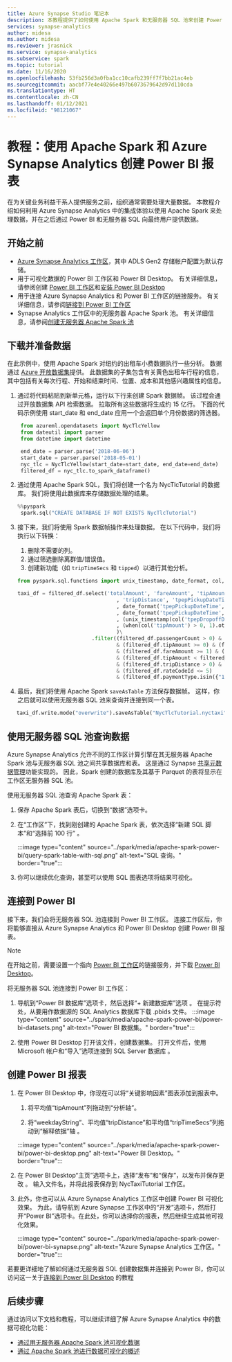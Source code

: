 ```yaml
---
title: Azure Synapse Studio 笔记本
description: 本教程提供了如何使用 Apache Spark 和无服务器 SQL 池来创建 Power BI 仪表板的概述。
services: synapse-analytics
author: midesa
ms.author: midesa
ms.reviewer: jrasnick
ms.service: synapse-analytics
ms.subservice: spark
ms.topic: tutorial
ms.date: 11/16/2020
ms.openlocfilehash: 53fb256d3a0fba1cc10cafb239ff7f7bb21ac4eb
ms.sourcegitcommit: aacbf77e4e40266e497b6073679642d97d110cda
ms.translationtype: HT
ms.contentlocale: zh-CN
ms.lasthandoff: 01/12/2021
ms.locfileid: "98121067"
---
```

# <a name="tutorial-create-a-power-bi-report-using-apache-spark-and-azure-synapse-analytics"></a>教程：使用 Apache Spark 和 Azure Synapse Analytics 创建 Power BI 报表

在为关键业务利益干系人提供服务之前，组织通常需要处理大量数据。 本教程介绍如何利用 Azure Synapse Analytics 中的集成体验以使用 Apache Spark 来处理数据，并在之后通过 Power BI 和无服务器 SQL 向最终用户提供数据。

## <a name="before-you-begin"></a>开始之前
- [Azure Synapse Analytics 工作区](../quickstart-create-workspace.md)，其中 ADLS Gen2 存储帐户配置为默认存储。 
- 用于可视化数据的 Power BI 工作区和 Power BI Desktop。 有关详细信息，请参阅创建 [Power BI 工作区](/power-bi/service-create-the-new-workspaces)和[安装 Power BI Desktop](https://powerbi.microsoft.com/downloads/)
- 用于连接 Azure Synapse Analytics 和 Power BI 工作区的链接服务。 有关详细信息，请参阅[链接到 Power BI 工作区](../quickstart-power-bi.md)
- Synapse Analytics 工作区中的无服务器 Apache Spark 池。 有关详细信息，请参阅[创建无服务器 Apache Spark 池](../quickstart-create-apache-spark-pool-studio.md)
  
## <a name="download-and-prepare-the-data"></a>下载并准备数据
在此示例中，使用 Apache Spark 对纽约的出租车小费数据执行一些分析。 数据通过 [Azure 开放数据集](https://azure.microsoft.com/services/open-datasets/catalog/nyc-taxi-limousine-commission-yellow-taxi-trip-records/)提供。 此数据集的子集包含有关黄色出租车行程的信息，其中包括有关每次行程、开始和结束时间、位置、成本和其他感兴趣属性的信息。

1. 通过将代码粘贴到新单元格，运行以下行来创建 Spark 数据帧。 该过程会通过开放数据集 API 检索数据。 拉取所有这些数据将生成约 15 亿行。 下面的代码示例使用 start_date 和 end_date 应用一个会返回单个月份数据的筛选器。
   
   ```python
    from azureml.opendatasets import NycTlcYellow
    from dateutil import parser
    from datetime import datetime

    end_date = parser.parse('2018-06-06')
    start_date = parser.parse('2018-05-01')
    nyc_tlc = NycTlcYellow(start_date=start_date, end_date=end_date)
    filtered_df = nyc_tlc.to_spark_dataframe()
   ```
2. 通过使用 Apache Spark SQL，我们将创建一个名为 NycTlcTutorial 的数据库。 我们将使用此数据库来存储数据处理的结果。
   ```python
   %%pyspark
    spark.sql("CREATE DATABASE IF NOT EXISTS NycTlcTutorial")
   ```
3. 接下来，我们将使用 Spark 数据帧操作来处理数据。 在以下代码中，我们将执行以下转换：
   1. 删除不需要的列。
   2. 通过筛选删除离群值/错误值。
   3. 创建新功能（如 ```tripTimeSecs``` 和 ```tipped```）以进行其他分析。
    ```python
    from pyspark.sql.functions import unix_timestamp, date_format, col, when

    taxi_df = filtered_df.select('totalAmount', 'fareAmount', 'tipAmount', 'paymentType', 'rateCodeId', 'passengerCount'\
                                    , 'tripDistance', 'tpepPickupDateTime', 'tpepDropoffDateTime'\
                                    , date_format('tpepPickupDateTime', 'hh').alias('pickupHour')\
                                    , date_format('tpepPickupDateTime', 'EEEE').alias('weekdayString')\
                                    , (unix_timestamp(col('tpepDropoffDateTime')) - unix_timestamp(col('tpepPickupDateTime'))).alias('tripTimeSecs')\
                                    , (when(col('tipAmount') > 0, 1).otherwise(0)).alias('tipped')
                                    )\
                            .filter((filtered_df.passengerCount > 0) & (filtered_df.passengerCount < 8)\
                                    & (filtered_df.tipAmount >= 0) & (filtered_df.tipAmount <= 25)\
                                    & (filtered_df.fareAmount >= 1) & (filtered_df.fareAmount <= 250)\
                                    & (filtered_df.tipAmount < filtered_df.fareAmount)\
                                    & (filtered_df.tripDistance > 0) & (filtered_df.tripDistance <= 100)\
                                    & (filtered_df.rateCodeId <= 5)
                                    & (filtered_df.paymentType.isin({"1", "2"})))
    ```
4. 最后，我们将使用 Apache Spark ```saveAsTable``` 方法保存数据帧。 这样，你之后就可以使用无服务器 SQL 池来查询并连接到同一个表。
  ```python
     taxi_df.write.mode("overwrite").saveAsTable("NycTlcTutorial.nyctaxi")
  ```
   
## <a name="query-data-using-serverless-sql-pools"></a>使用无服务器 SQL 池查询数据
Azure Synapse Analytics 允许不同的工作区计算引擎在其无服务器 Apache Spark 池与无服务器 SQL 池之间共享数据库和表。 这是通过 Synapse [共享元数据管理](../metadata/overview.md)功能实现的。 因此，Spark 创建的数据库及其基于 Parquet 的表将显示在工作区无服务器 SQL 池。

使用无服务器 SQL 池查询 Apache Spark 表：
   1. 保存 Apache Spark 表后，切换到“数据”选项卡。
   
   2. 在“工作区”下，找到刚创建的 Apache Spark 表，依次选择“新建 SQL 脚本”和“选择前 100 行”  。 
      
      :::image type="content" source="../spark/media/apache-spark-power-bi/query-spark-table-with-sql.png" alt-text="SQL 查询。" border="true":::

   3. 你可以继续优化查询，甚至可以使用 SQL 图表选项将结果可视化。

## <a name="connect-to-power-bi"></a>连接到 Power BI
接下来，我们会将无服务器 SQL 池连接到 Power BI 工作区。 连接工作区后，你将能够直接从 Azure Synapse Analytics 和 Power BI Desktop 创建 Power BI 报表。

>[!Note]
> 在开始之前，需要设置一个指向 [Power BI 工作区](../quickstart-power-bi.md)的链接服务，并下载 [Power BI Desktop](/power-bi/service-create-the-new-workspaces)。  

将无服务器 SQL 池连接到 Power BI 工作区：

1.  导航到“Power BI 数据库”选项卡，然后选择“+ 新建数据库”选项 。 在提示符处，从要用作数据源的 SQL Analytics 数据库下载 .pbids 文件。 
   :::image type="content" source="../spark/media/apache-spark-power-bi/power-bi-datasets.png" alt-text="Power BI 数据集。" border="true":::

2.  使用 Power BI Desktop 打开该文件，创建数据集。 打开文件后，使用 Microsoft 帐户和“导入”选项连接到 SQL Server 数据库 。 
   

## <a name="create-a-power-bi-report"></a>创建 Power BI 报表
1. 在 Power BI Desktop 中，你现在可以将“关键影响因素”图表添加到报表中。
   
   1. 将平均值“tipAmount”列拖动到“分析轴”。
   
   2. 将“weekdayString”、平均值“tripDistance”和平均值“tripTimeSecs”列拖动到“解释依据”轴   。 
   
   :::image type="content" source="../spark/media/apache-spark-power-bi/power-bi-desktop.png" alt-text="Power BI Desktop。" border="true":::

2. 在 Power BI Desktop“主页”选项卡上，选择“发布”和“保存”，以发布并保存更改 。 输入文件名，并将此报表保存到 NycTaxiTutorial 工作区。
   
3. 此外，你也可以从 Azure Synapse Analytics 工作区中创建 Power BI 可视化效果。 为此，请导航到 Azure Synapse 工作区中的“开发”选项卡，然后打开“Power BI”选项卡。在此处，你可以选择你的报表，然后继续生成其他可视化效果。 
   
   :::image type="content" source="../spark/media/apache-spark-power-bi/power-bi-synapse.png" alt-text="Azure Synapse Analytics 工作区。" border="true":::

若要更详细地了解如何通过无服务器 SQL 创建数据集并连接到 Power BI，你可以访问这一关于[连接到 Power BI Desktop](../../synapse-analytics/sql/tutorial-connect-power-bi-desktop.md) 的教程

## <a name="next-steps"></a>后续步骤
通过访问以下文档和教程，可以继续详细了解 Azure Synapse Analytics 中的数据可视化功能：
   - [通过用无服务器 Apache Spark 池可视化数据](../spark/apache-spark-data-visualization-tutorial.md)
   - [通过 Apache Spark 池进行数据可视化的概述](../spark/apache-spark-data-visualization.md)